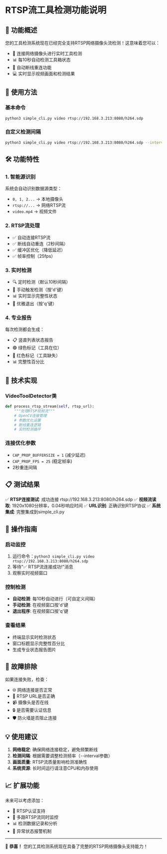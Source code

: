 # RTSP流工具检测功能说明

## 📡 功能概述

您的工具检测系统现在已经完全支持RTSP网络摄像头流检测！这意味着您可以：

- 🎥 连接网络摄像头进行实时工具检测
- 📊 每10秒自动检测工具箱状态
- 🔄 自动断线重连功能
- 💻 实时显示视频画面和检测结果

## 🚀 使用方法

### 基本命令
```bash
python3 simple_cli.py video rtsp://192.168.3.213:8080/h264.sdp
```

### 自定义检测间隔
```bash
python3 simple_cli.py video rtsp://192.168.3.213:8080/h264.sdp --interval 5
```

## 🛠️ 功能特性

### 1. 智能源识别
系统会自动识别数据源类型：
- `0, 1, 2...` → 本地摄像头
- `rtsp://...` → 网络RTSP流
- `video.mp4` → 视频文件

### 2. RTSP流处理
- ✅ 自动连接RTSP流
- ✅ 断线自动重连（2秒间隔）
- ✅ 缓冲区优化（降低延迟）
- ✅ 帧率控制（25fps）

### 3. 实时检测
- 🔍 定时检测（默认10秒间隔）
- 🎯 手动触发检测（按'd'键）
- 📊 实时显示完整性状态
- 🚪 优雅退出（按'q'键）

### 4. 专业报告
每次检测都会生成：
- 📋 竖直列表状态报告
- 🟢 绿色标记（工具在位）
- 🔴 红色标记（工具缺失）
- 📊 完整性百分比

## 🔧 技术实现

### VideoToolDetector类
```python
def process_rtsp_stream(self, rtsp_url):
    """处理RTSP视频流"""
    # OpenCV连接管理
    # 参数优化设置
    # 断线重连逻辑
    # 实时检测循环
```

### 连接优化参数
- `CAP_PROP_BUFFERSIZE = 1` (减少延迟)
- `CAP_PROP_FPS = 25` (稳定帧率)
- 2秒重连间隔

## 📋 测试结果

✅ **RTSP连接测试**: 成功连接 rtsp://192.168.3.213:8080/h264.sdp
✅ **视频流读取**: 1920x1080分辨率，0.04秒响应时间
✅ **URL识别**: 正确识别RTSP协议
✅ **系统集成**: 完整集成到simple_cli.py

## 🎯 操作指南

### 启动监控
1. 运行命令：`python3 simple_cli.py video rtsp://192.168.3.213:8080/h264.sdp`
2. 等待"✅ RTSP流连接成功!"消息
3. 观察实时视频窗口

### 控制检测
- **自动检测**: 每10秒自动进行（可自定义间隔）
- **手动检测**: 在视频窗口按'd'键
- **退出程序**: 在视频窗口按'q'键

### 查看结果
- 终端显示实时检测状态
- 窗口标题显示完整性百分比
- 生成专业状态报告图片

## 🚨 故障排除

如果连接失败，检查：
- 🌐 网络连接是否正常
- 📡 RTSP URL是否正确
- 📹 摄像头是否在线
- 🔒 是否需要认证信息
- 🛡️ 防火墙是否阻止连接

## 💡 使用建议

1. **网络稳定**: 确保网络连接稳定，避免频繁断线
2. **检测间隔**: 根据需要调整检测频率（--interval参数）
3. **画面质量**: RTSP流质量影响检测准确性
4. **系统资源**: 长时间运行请注意CPU和内存使用

## 📈 扩展功能

未来可以考虑添加：
- 🔐 RTSP认证支持
- 📱 多路RTSP流同时监控
- 📊 检测数据记录和分析
- 🚨 异常状态报警机制

---

🎉 **恭喜！** 您的工具检测系统现在具备了完整的RTSP网络摄像头支持能力！